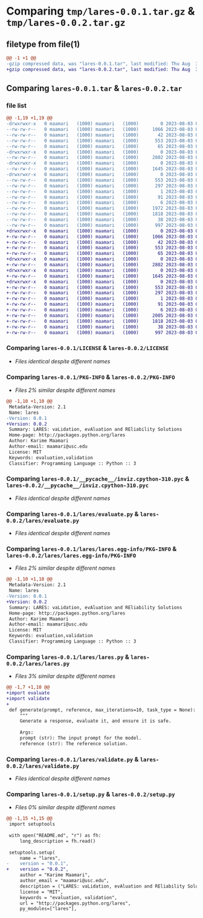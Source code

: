 # Comparing `tmp/lares-0.0.1.tar.gz` & `tmp/lares-0.0.2.tar.gz`

## filetype from file(1)

```diff
@@ -1 +1 @@
-gzip compressed data, was "lares-0.0.1.tar", last modified: Thu Aug  3 03:40:43 2023, max compression
+gzip compressed data, was "lares-0.0.2.tar", last modified: Thu Aug  3 05:23:13 2023, max compression
```

## Comparing `lares-0.0.1.tar` & `lares-0.0.2.tar`

### file list

```diff
@@ -1,19 +1,19 @@
-drwxrwxr-x   0 maamari   (1000) maamari   (1000)        0 2023-08-03 03:40:43.288094 lares-0.0.1/
--rw-rw-r--   0 maamari   (1000) maamari   (1000)     1066 2023-08-03 03:26:16.000000 lares-0.0.1/LICENSE
--rw-rw-r--   0 maamari   (1000) maamari   (1000)       42 2023-08-03 03:26:16.000000 lares-0.0.1/MANIFEST.in
--rw-rw-r--   0 maamari   (1000) maamari   (1000)      553 2023-08-03 03:40:43.288094 lares-0.0.1/PKG-INFO
--rw-rw-r--   0 maamari   (1000) maamari   (1000)       65 2023-08-03 03:28:06.000000 lares-0.0.1/README.md
-drwxrwxr-x   0 maamari   (1000) maamari   (1000)        0 2023-08-03 03:40:43.284094 lares-0.0.1/__pycache__/
--rw-rw-r--   0 maamari   (1000) maamari   (1000)     2802 2023-08-03 03:26:16.000000 lares-0.0.1/__pycache__/inviz.cpython-310.pyc
-drwxrwxr-x   0 maamari   (1000) maamari   (1000)        0 2023-08-03 03:40:43.284094 lares-0.0.1/lares/
--rw-rw-r--   0 maamari   (1000) maamari   (1000)     1645 2023-08-03 03:33:01.000000 lares-0.0.1/lares/evaluate.py
-drwxrwxr-x   0 maamari   (1000) maamari   (1000)        0 2023-08-03 03:40:43.288094 lares-0.0.1/lares/lares.egg-info/
--rw-rw-r--   0 maamari   (1000) maamari   (1000)      553 2023-08-03 03:40:43.000000 lares-0.0.1/lares/lares.egg-info/PKG-INFO
--rw-rw-r--   0 maamari   (1000) maamari   (1000)      297 2023-08-03 03:40:43.000000 lares-0.0.1/lares/lares.egg-info/SOURCES.txt
--rw-rw-r--   0 maamari   (1000) maamari   (1000)        1 2023-08-03 03:40:43.000000 lares-0.0.1/lares/lares.egg-info/dependency_links.txt
--rw-rw-r--   0 maamari   (1000) maamari   (1000)       91 2023-08-03 03:40:43.000000 lares-0.0.1/lares/lares.egg-info/requires.txt
--rw-rw-r--   0 maamari   (1000) maamari   (1000)        6 2023-08-03 03:40:43.000000 lares-0.0.1/lares/lares.egg-info/top_level.txt
--rw-rw-r--   0 maamari   (1000) maamari   (1000)     1972 2023-08-03 03:34:34.000000 lares-0.0.1/lares/lares.py
--rw-rw-r--   0 maamari   (1000) maamari   (1000)     1818 2023-08-03 03:34:00.000000 lares-0.0.1/lares/validate.py
--rw-rw-r--   0 maamari   (1000) maamari   (1000)       38 2023-08-03 03:40:43.288094 lares-0.0.1/setup.cfg
--rw-rw-r--   0 maamari   (1000) maamari   (1000)      997 2023-08-03 03:36:17.000000 lares-0.0.1/setup.py
+drwxrwxr-x   0 maamari   (1000) maamari   (1000)        0 2023-08-03 05:23:13.064268 lares-0.0.2/
+-rw-rw-r--   0 maamari   (1000) maamari   (1000)     1066 2023-08-03 03:26:16.000000 lares-0.0.2/LICENSE
+-rw-rw-r--   0 maamari   (1000) maamari   (1000)       42 2023-08-03 03:26:16.000000 lares-0.0.2/MANIFEST.in
+-rw-rw-r--   0 maamari   (1000) maamari   (1000)      553 2023-08-03 05:23:13.064268 lares-0.0.2/PKG-INFO
+-rw-rw-r--   0 maamari   (1000) maamari   (1000)       65 2023-08-03 03:28:06.000000 lares-0.0.2/README.md
+drwxrwxr-x   0 maamari   (1000) maamari   (1000)        0 2023-08-03 05:23:13.064268 lares-0.0.2/__pycache__/
+-rw-rw-r--   0 maamari   (1000) maamari   (1000)     2802 2023-08-03 03:26:16.000000 lares-0.0.2/__pycache__/inviz.cpython-310.pyc
+drwxrwxr-x   0 maamari   (1000) maamari   (1000)        0 2023-08-03 05:23:13.064268 lares-0.0.2/lares/
+-rw-rw-r--   0 maamari   (1000) maamari   (1000)     1645 2023-08-03 03:33:01.000000 lares-0.0.2/lares/evaluate.py
+drwxrwxr-x   0 maamari   (1000) maamari   (1000)        0 2023-08-03 05:23:13.064268 lares-0.0.2/lares/lares.egg-info/
+-rw-rw-r--   0 maamari   (1000) maamari   (1000)      553 2023-08-03 05:23:13.000000 lares-0.0.2/lares/lares.egg-info/PKG-INFO
+-rw-rw-r--   0 maamari   (1000) maamari   (1000)      297 2023-08-03 05:23:13.000000 lares-0.0.2/lares/lares.egg-info/SOURCES.txt
+-rw-rw-r--   0 maamari   (1000) maamari   (1000)        1 2023-08-03 05:23:13.000000 lares-0.0.2/lares/lares.egg-info/dependency_links.txt
+-rw-rw-r--   0 maamari   (1000) maamari   (1000)       91 2023-08-03 05:23:13.000000 lares-0.0.2/lares/lares.egg-info/requires.txt
+-rw-rw-r--   0 maamari   (1000) maamari   (1000)        6 2023-08-03 05:23:13.000000 lares-0.0.2/lares/lares.egg-info/top_level.txt
+-rw-rw-r--   0 maamari   (1000) maamari   (1000)     2005 2023-08-03 05:08:42.000000 lares-0.0.2/lares/lares.py
+-rw-rw-r--   0 maamari   (1000) maamari   (1000)     1818 2023-08-03 03:34:00.000000 lares-0.0.2/lares/validate.py
+-rw-rw-r--   0 maamari   (1000) maamari   (1000)       38 2023-08-03 05:23:13.064268 lares-0.0.2/setup.cfg
+-rw-rw-r--   0 maamari   (1000) maamari   (1000)      997 2023-08-03 05:22:49.000000 lares-0.0.2/setup.py
```

### Comparing `lares-0.0.1/LICENSE` & `lares-0.0.2/LICENSE`

 * *Files identical despite different names*

### Comparing `lares-0.0.1/PKG-INFO` & `lares-0.0.2/PKG-INFO`

 * *Files 2% similar despite different names*

```diff
@@ -1,10 +1,10 @@
 Metadata-Version: 2.1
 Name: lares
-Version: 0.0.1
+Version: 0.0.2
 Summary: LARES: vaLidation, evAluation and REliability Solutions
 Home-page: http://packages.python.org/lares
 Author: Karime Maamari
 Author-email: maamari@usc.edu
 License: MIT
 Keywords: evaluation,validation
 Classifier: Programming Language :: Python :: 3
```

### Comparing `lares-0.0.1/__pycache__/inviz.cpython-310.pyc` & `lares-0.0.2/__pycache__/inviz.cpython-310.pyc`

 * *Files identical despite different names*

### Comparing `lares-0.0.1/lares/evaluate.py` & `lares-0.0.2/lares/evaluate.py`

 * *Files identical despite different names*

### Comparing `lares-0.0.1/lares/lares.egg-info/PKG-INFO` & `lares-0.0.2/lares/lares.egg-info/PKG-INFO`

 * *Files 2% similar despite different names*

```diff
@@ -1,10 +1,10 @@
 Metadata-Version: 2.1
 Name: lares
-Version: 0.0.1
+Version: 0.0.2
 Summary: LARES: vaLidation, evAluation and REliability Solutions
 Home-page: http://packages.python.org/lares
 Author: Karime Maamari
 Author-email: maamari@usc.edu
 License: MIT
 Keywords: evaluation,validation
 Classifier: Programming Language :: Python :: 3
```

### Comparing `lares-0.0.1/lares/lares.py` & `lares-0.0.2/lares/lares.py`

 * *Files 3% similar despite different names*

```diff
@@ -1,7 +1,10 @@
+import evaluate
+import validate
+
 def generate(prompt, reference, max_iterations=10, task_type = None):
     """
     Generate a response, evaluate it, and ensure it is safe.
 
     Args:
     prompt (str): The input prompt for the model.
     reference (str): The reference solution.
```

### Comparing `lares-0.0.1/lares/validate.py` & `lares-0.0.2/lares/validate.py`

 * *Files identical despite different names*

### Comparing `lares-0.0.1/setup.py` & `lares-0.0.2/setup.py`

 * *Files 0% similar despite different names*

```diff
@@ -1,15 +1,15 @@
 import setuptools
 
 with open("README.md", "r") as fh:
     long_description = fh.read()
 
 setuptools.setup(
     name = "lares",
-    version = "0.0.1",
+    version = "0.0.2",
     author = "Karime Maamari",
     author_email = "maamari@usc.edu",
     description = ("LARES: vaLidation, evAluation and REliability Solutions"),
     license = "MIT",
     keywords = "evaluation, validation",
     url = "http://packages.python.org/lares",
     py_modules=["lares"],
```

